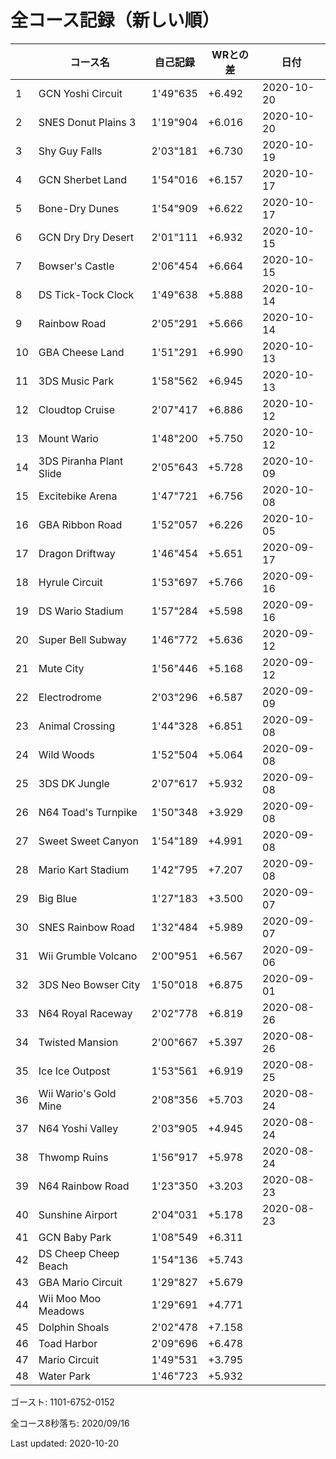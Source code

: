 # 全コース記録（新しい順）

||コース名|自己記録|WRとの差|日付
|--|--|--|--|--|
|1|GCN Yoshi Circuit|1'49"635|+6.492|2020-10-20|
|2|SNES Donut Plains 3|1'19"904|+6.016|2020-10-20|
|3|Shy Guy Falls|2'03"181|+6.730|2020-10-19|
|4|GCN Sherbet Land|1'54"016|+6.157|2020-10-17|
|5|Bone-Dry Dunes|1'54"909|+6.622|2020-10-17|
|6|GCN Dry Dry Desert|2'01"111|+6.932|2020-10-15|
|7|Bowser's Castle|2'06"454|+6.664|2020-10-15|
|8|DS Tick-Tock Clock|1'49"638|+5.888|2020-10-14|
|9|Rainbow Road|2'05"291|+5.666|2020-10-14|
|10|GBA Cheese Land|1'51"291|+6.990|2020-10-13|
|11|3DS Music Park|1'58"562|+6.945|2020-10-13|
|12|Cloudtop Cruise|2'07"417|+6.886|2020-10-12|
|13|Mount Wario|1'48"200|+5.750|2020-10-12|
|14|3DS Piranha Plant Slide|2'05"643|+5.728|2020-10-09|
|15|Excitebike Arena|1'47"721|+6.756|2020-10-08|
|16|GBA Ribbon Road|1'52"057|+6.226|2020-10-05|
|17|Dragon Driftway|1'46"454|+5.651|2020-09-17|
|18|Hyrule Circuit|1'53"697|+5.766|2020-09-16|
|19|DS Wario Stadium|1'57"284|+5.598|2020-09-16|
|20|Super Bell Subway|1'46"772|+5.636|2020-09-12|
|21|Mute City|1'56"446|+5.168|2020-09-12|
|22|Electrodrome|2'03"296|+6.587|2020-09-09|
|23|Animal Crossing|1'44"328|+6.851|2020-09-08|
|24|Wild Woods|1'52"504|+5.064|2020-09-08|
|25|3DS DK Jungle|2'07"617|+5.932|2020-09-08|
|26|N64 Toad's Turnpike|1'50"348|+3.929|2020-09-08|
|27|Sweet Sweet Canyon|1'54"189|+4.991|2020-09-08|
|28|Mario Kart Stadium|1'42"795|+7.207|2020-09-08|
|29|Big Blue|1'27"183|+3.500|2020-09-07|
|30|SNES Rainbow Road|1'32"484|+5.989|2020-09-07|
|31|Wii Grumble Volcano|2'00"951|+6.567|2020-09-06|
|32|3DS Neo Bowser City|1'50"018|+6.875|2020-09-01|
|33|N64 Royal Raceway|2'02"778|+6.819|2020-08-26|
|34|Twisted Mansion|2'00"667|+5.397|2020-08-26|
|35|Ice Ice Outpost|1'53"561|+6.919|2020-08-25|
|36|Wii Wario's Gold Mine|2'08"356|+5.703|2020-08-24|
|37|N64 Yoshi Valley|2'03"905|+4.945|2020-08-24|
|38|Thwomp Ruins|1'56"917|+5.978|2020-08-24|
|39|N64 Rainbow Road|1'23"350|+3.203|2020-08-23|
|40|Sunshine Airport|2'04"031|+5.178|2020-08-23|
|41|GCN Baby Park|1'08"549|+6.311||
|42|DS Cheep Cheep Beach|1'54"136|+5.743||
|43|GBA Mario Circuit|1'29"827|+5.679||
|44|Wii Moo Moo Meadows|1'29"691|+4.771||
|45|Dolphin Shoals|2'02"478|+7.158||
|46|Toad Harbor|2'09"696|+6.478||
|47|Mario Circuit|1'49"531|+3.795||
|48|Water Park|1'46"723|+5.932||

ゴースト: 1101-6752-0152

全コース8秒落ち: 2020/09/16

Last updated: 2020-10-20
